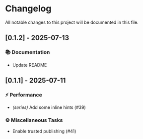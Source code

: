 # Changelog

All notable changes to this project will be documented in this file.

## [0.1.2] - 2025-07-13

### 📚 Documentation

- Update README

<!-- generated by git-cliff -->
## [0.1.1] - 2025-07-11

### ⚡ Performance

- *(series)* Add some inline hints (#39)

### ⚙️ Miscellaneous Tasks

- Enable trusted publishing (#41)

<!-- generated by git-cliff -->
